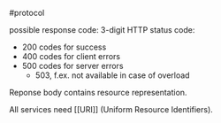 #protocol 

possible response code: 3-digit HTTP status code:
- 200 codes for success
- 400 codes for client errors
- 500 codes for server errors
	- 503, f.ex. not available in case of overload

Reponse body contains resource representation.

All services need [[URI]] (Uniform Resource Identifiers).